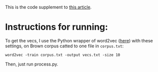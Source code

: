 This is the code supplement to [this article]().

Instructions for running:
==

To get the vecs, I use the Python wrapper of word2vec ([here](https://github.com/danielfrg/word2vec)) with these settings, on Brown corpus catted to one file in `corpus.txt`:

```
word2vec -train corpus.txt -output vecs.txt -size 10
```

Then, just run process.py.
